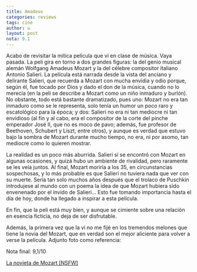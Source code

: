 ```yaml
---
title: Amadeus
categories: reviews
tags: cine
author: u
layout: post
nota: 9.1
---
```


Acabo de revisitar la mítica película que vi en clase de música. Vaya pasada. La peli gira en torno a dos grandes figuras: la del genio musical alemán Wolfgang Amadeus Mozart y la del célebre compositor italiano Antonio Salieri. La película está narrada desde la vista del anciano  y delirante Salieri, que recuerda a Mozart con mucha envidia y odio porque, según él, fue tocado por Dios y dado el don de la música, cuando no lo merecía (en la peli se describe a Mozart como un niño inmaduro y burlón). No obstante, todo está bastante dramatizado, pues uno: Mozart no era tan inmaduro como se le representa, solo tenía un humor un poco raro y escatológico para la época; y dos: Salieri no era ni tan mediocre ni tan envidioso (al fin y al cabo, era el compositor de la corte del pinche emperador José II, que no es moco de pavo; además, fue profesor de Beethoven, Schubert y Liszt, entre otros), y aunque es verdad que estuvo bajo la sombra de Mozart durante mucho tiempo, no era, ni por asomo, tan mediocre como lo quieren mostrar.

La realidad es un poco más aburrida. Salieri sí se encontró con Mozart en algunas ocasiones, y quizá hubo un ambiente de rivalidad, pero raramente se les veía juntos. Al final, Mozart moriría a los 35, en circunstancias sospechosas, y lo más probable es que  Salieri no tuviera nada que ver con su muerte. Sería tan solo muchos años después que el trolaco de Puschkin introdujese al mundo con un poema la idea de que Mozart hubiera sido envenenado por el ínvido de Salieri… Esto fue tomando importancia hasta el día de hoy, donde ha llegado a inspirar a esta película.

En fin, que la peli está muy bien, y aunque se cimiente sobre una relación en esencia ficticia, no deja de ser disfrutable.

Además, la primera vez que la vi no me fijé en los tremendos melones que tiene la novia del Mozart, que en verdad son el mejor aliciente para volver a verse la película. Adjunto foto como referencia:

Nota final: 9,1/10

[La novieta de Mozart [NSFW]](/reviews/_assets/jaca-mozart.jpg)
